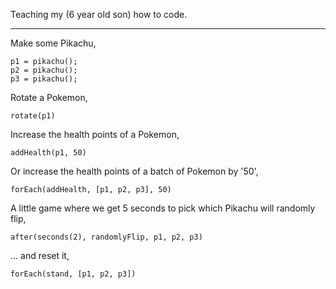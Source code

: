 Teaching my (6 year old son) how to code.

----

Make some Pikachu,

```
p1 = pikachu();
p2 = pikachu();
p3 = pikachu();
```

Rotate a Pokemon,

```
rotate(p1)
```

Increase the health points of a Pokemon, 

```
addHealth(p1, 50)
```

Or increase the health points of a batch of Pokemon by '50',

```
forEach(addHealth, [p1, p2, p3], 50)
```

A little game where we get 5 seconds to pick which Pikachu will randomly flip,

```
after(seconds(2), randomlyFlip, p1, p2, p3)
```

... and reset it,


```
forEach(stand, [p1, p2, p3])
```
